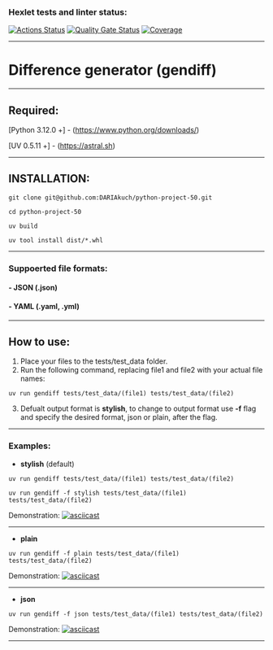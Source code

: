 ### Hexlet tests and linter status:
[![Actions Status](https://github.com/DARIAkuch/python-project-50/actions/workflows/hexlet-check.yml/badge.svg)](https://github.com/DARIAkuch/python-project-50/actions)
[![Quality Gate Status](https://sonarcloud.io/api/project_badges/measure?project=DARIAkuch_python-project-50&metric=alert_status)](https://sonarcloud.io/summary/new_code?id=DARIAkuch_python-project-50)
[![Coverage](https://sonarcloud.io/api/project_badges/measure?project=DARIAkuch_python-project-50&metric=coverage)](https://sonarcloud.io/summary/new_code?id=DARIAkuch_python-project-50)
***

# Difference generator (gendiff) 
***

## Required: 
[Python 3.12.0 +] - (https://www.python.org/downloads/)

[UV 0.5.11 +] - (https://astral.sh)
***

## INSTALLATION:
``` 
git clone git@github.com:DARIAkuch/python-project-50.git
```
````
cd python-project-50
````
`````
uv build
``````
````````
uv tool install dist/*.whl
````````
***

### Suppoerted file formats: 

#### - JSON (.json)
#### - YAML (.yaml, .yml)
***

## How to use: 

1. Place your files to the tests/test_data folder. 
2. Run the following command, replacing file1 and file2 with your actual file names:
````
uv run gendiff tests/test_data/(file1) tests/test_data/(file2)
````
3. Defualt output format is **stylish**, to change to output format use **-f** flag and specify the desired format, json or plain, after the flag.
***

### Examples:

- **stylish** (default)
````
uv run gendiff tests/test_data/(file1) tests/test_data/(file2)
````
``````
uv run gendiff -f stylish tests/test_data/(file1) tests/test_data/(file2)
``````
Demonstration:
[![asciicast](https://asciinema.org/a/5czy5PO4ya8KkEYXGvnNClUjm.svg)](https://asciinema.org/a/5czy5PO4ya8KkEYXGvnNClUjm)
***
- **plain** 
````
uv run gendiff -f plain tests/test_data/(file1) tests/test_data/(file2)
````
Demonstration:
[![asciicast](https://asciinema.org/a/Vr8Ll6YqOXERfDsgsw95AQD59.svg)](https://asciinema.org/a/Vr8Ll6YqOXERfDsgsw95AQD59)
***
- **json**
````
uv run gendiff -f json tests/test_data/(file1) tests/test_data/(file2)
````
Demonstration:
[![asciicast](https://asciinema.org/a/HxfJcvkuzeiQKXEn4C91IHlR1.svg)](https://asciinema.org/a/HxfJcvkuzeiQKXEn4C91IHlR1)
***